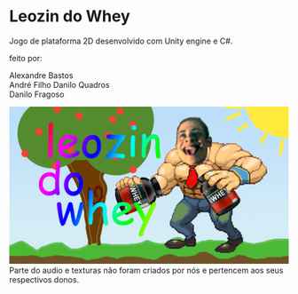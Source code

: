 # Leozin do Whey
Jogo de plataforma 2D desenvolvido com Unity engine e C#.

feito por:


Alexandre Bastos    
André Filho
Danilo Quadros  
Danilo Fragoso

![alt tag](/Assets/leoz.png?raw=true)
Parte do audio e texturas não foram criados por nós e pertencem aos seus respectivos donos.
